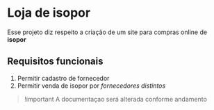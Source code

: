 # Loja de isopor

Esse projeto diz respeito a criação de um site para compras online de **isopor**

## Requisitos funcionais
1. Permitir cadastro de fornecedor
2. Permitir venda de isopor por *fornecedores distintos*

> !important
> A documentaçao será alterada conforme andamento